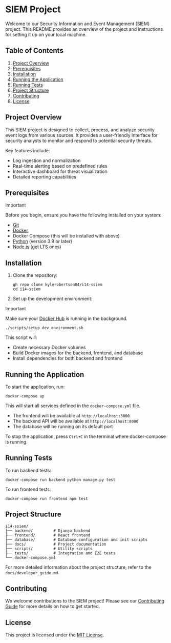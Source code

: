 # SIEM Project

Welcome to our Security Information and Event Management (SIEM) project. This README provides an overview of the project and instructions for setting it up on your local machine.

## Table of Contents
1. [Project Overview](#project-overview)
2. [Prerequisites](#prerequisites)
3. [Installation](#installation)
4. [Running the Application](#running-the-application)
5. [Running Tests](#running-tests)
6. [Project Structure](#project-structure)
7. [Contributing](#contributing)
8. [License](#license)

## Project Overview

This SIEM project is designed to collect, process, and analyze security event logs from various sources. It provides a user-friendly interface for security analysts to monitor and respond to potential security threats.

Key features include:
- Log ingestion and normalization
- Real-time alerting based on predefined rules
- Interactive dashboard for threat visualization
- Detailed reporting capabilities

## Prerequisites
> [!IMPORTANT]
> Before you begin, ensure you have the following installed on your system:

- [Git](https://git-scm.com/downloads)
- [Docker](https://docs.docker.com/get-docker/)
- Docker Compose (this will be installed with above)
- [Python](https://www.python.org/downloads/) (version 3.9 or later)
- [Node.js](https://nodejs.org/en/download/prebuilt-installer/current) (get LTS ones)

## Installation

1. Clone the repository:
   ```
   gh repo clone kylerobertson84/i14-ssiem
   cd i14-ssiem
   ```

2. Set up the development environment:
> [!IMPORTANT]
> Make sure your [Docker Hub](https://docs.docker.com/get-docker/) is running in the background.
   ```
   ./scripts/setup_dev_environment.sh
   ```

This script will:
- Create necessary Docker volumes
- Build Docker images for the backend, frontend, and database
- Install dependencies for both backend and frontend

## Running the Application

To start the application, run:

```
docker-compose up
```

This will start all services defined in the `docker-compose.yml` file.

- The frontend will be available at `http://localhost:3000`
- The backend API will be available at `http://localhost:8000`
- The database will be running on its default port

To stop the application, press `Ctrl+C` in the terminal where docker-compose is running.

## Running Tests

To run backend tests:
```
docker-compose run backend python manage.py test
```

To run frontend tests:
```
docker-compose run frontend npm test
```

## Project Structure

```
i14-ssiem/
├── backend/         # Django backend
├── frontend/        # React frontend
├── database/        # Database configuration and init scripts
├── docs/            # Project documentation
├── scripts/         # Utility scripts
├── tests/           # Integration and E2E tests
└── docker-compose.yml
```

For more detailed information about the project structure, refer to the `docs/developer_guide.md`.

## Contributing

We welcome contributions to the SIEM project! Please see our [Contributing Guide](CONTRIBUTING.md) for more details on how to get started.

## License

This project is licensed under the [MIT License](LICENSE).

